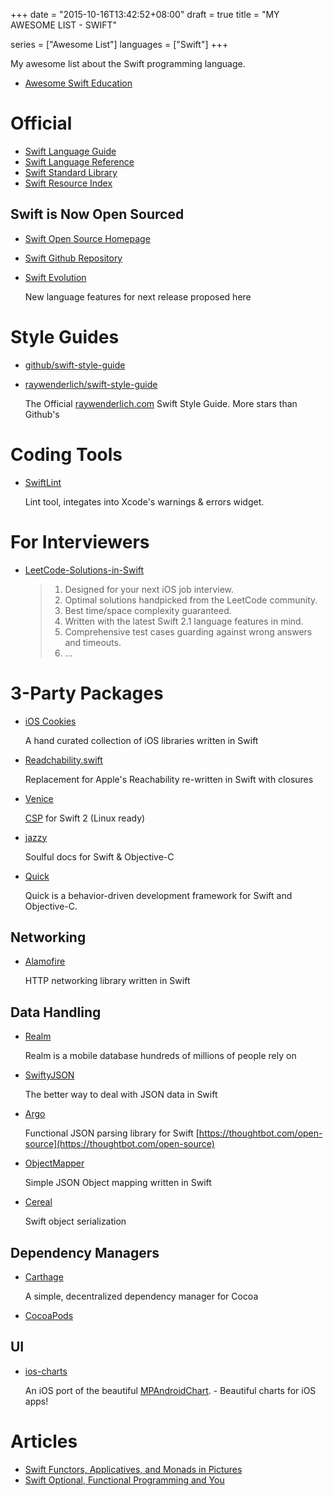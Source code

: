 +++
date      = "2015-10-16T13:42:52+08:00"
draft     = true
title     = "MY AWESOME LIST - SWIFT"

series      = ["Awesome List"]
languages = ["Swift"]
+++

My awesome list about the Swift programming language.
<!--more-->

+ [Awesome Swift Education](https://github.com/hsavit1/Awesome-Swift-Education)

# Official

+ [Swift Language Guide](https://developer.apple.com/library/prerelease/ios/documentation/Swift/Conceptual/Swift_Programming_Language/Functions.html#//apple_ref/doc/uid/TP40014097-CH10-ID158)
+ [Swift Language Reference](https://developer.apple.com/library/prerelease/ios/documentation/Swift/Conceptual/Swift_Programming_Language/AboutTheLanguageReference.html#//apple_ref/doc/uid/TP40014097-CH29-ID345)
+ [Swift Standard Library](https://developer.apple.com/library/prerelease/ios/documentation/General/Reference/SwiftStandardLibraryReference/)
+ [Swift Resource Index](https://developer.apple.com/swift/resources/)

## Swift is Now Open Sourced

+ [Swift Open Source Homepage](https://swift.org)
+ [Swift Github Repository](https://github.com/apple/swift)
+ [Swift Evolution](https://github.com/apple/swift-evolution)

    New language features for next release proposed here

# Style Guides

+ [github/swift-style-guide](https://github.com/github/swift-style-guide.git)
+ [raywenderlich/swift-style-guide](https://github.com/raywenderlich/swift-style-guide.git)

    The Official [raywenderlich.com](www.raywenderlich.com) Swift Style Guide. More stars than Github's

# Coding Tools

+ [SwiftLint](https://github.com/realm/SwiftLint)

    Lint tool, integates into Xcode's warnings & errors widget.

# For Interviewers

+ [LeetCode-Solutions-in-Swift](https://github.com/diwu/LeetCode-Solutions-in-Swift)

    > 1. Designed for your next iOS job interview.
    > 1. Optimal solutions handpicked from the LeetCode community.
    > 1. Best time/space complexity guaranteed.
    > 1. Written with the latest Swift 2.1 language features in mind.
    > 1. Comprehensive test cases guarding against wrong answers and timeouts.
    > 1. ...

# 3-Party Packages

+ [iOS Cookies](http://www.ioscookies.com/)

    A hand curated collection of iOS libraries written in Swift

+ [Readchability.swift](https://github.com/ashleymills/Reachability.swift)

    Replacement for Apple's Reachability re-written in Swift with closures

+ [Venice](https://github.com/Zewo/Venice)

    [CSP](https://en.wikipedia.org/wiki/Communicating_sequential_processes) for
    Swift 2 (Linux ready)

+ [jazzy](https://github.com/realm/jazzy)

    Soulful docs for Swift & Objective-C

+ [Quick](https://github.com/Quick/Quick)

    Quick is a behavior-driven development framework for Swift and Objective-C.

## Networking

+ [Alamofire](https://github.com/Alamofire/Alamofire)

    HTTP networking library written in Swift

## Data Handling

+ [Realm](https://realm.io/)

    Realm is a mobile database hundreds of millions of people rely on

+ [SwiftyJSON](https://github.com/SwiftyJSON/SwiftyJSON)

    The better way to deal with JSON data in Swift

+ [Argo](https://github.com/thoughtbot/Argo)

    Functional JSON parsing library for Swift
    [https://thoughtbot.com/open-source](https://thoughtbot.com/open-source)

+ [ObjectMapper](https://github.com/Hearst-DD/ObjectMapper)

    Simple JSON Object mapping written in Swift

+ [Cereal](https://github.com/Weebly/Cereal)

    Swift object serialization

## Dependency Managers

+ [Carthage](https://github.com/Carthage/Carthage)

    A simple, decentralized dependency manager for Cocoa

+ [CocoaPods](https://cocoapods.org/)

## UI

+ [ios-charts](https://github.com/danielgindi/ios-charts)

    An iOS port of the beautiful
    [MPAndroidChart](https://github.com/PhilJay/MPAndroidChart). - Beautiful
    charts for iOS apps!

# Articles

+ [Swift Functors, Applicatives, and Monads in Pictures](http://www.mokacoding.com/blog/functor-applicative-monads-in-pictures/)
+ [Swift Optional, Functional Programming and You](http://www.mokacoding.com/blog/demistifying-swift-functor/)
